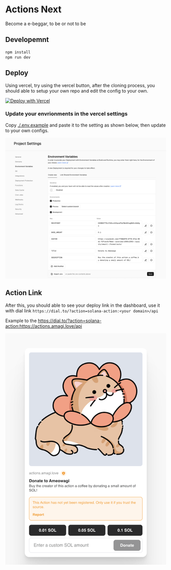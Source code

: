 # Actions Next

Become a e-beggar, to be or not to be

## Developemnt

```
npm install
npm run dev
```

## Deploy

Using vercel, try using the vercel button, after the cloning process, you should able to setup your own repo and edit the config to your own.

[![Deploy with Vercel](https://vercel.com/button)](https://vercel.com/new/clone?repository-url=https%3A%2F%2Fgithub.com%2FAmagiDDmxh%2Factions-next&project-name=my-actions-next&repository-name=my-actions-next)

### Update your envrionments in the vercel settings

Copy [./.env.example](./.env.example) and paste it to the setting as shown below, then update to your own configs.

![Vercel Environment Settings](<./vercel-settings.png>)

## Action Link

After this, you should able to see your deploy link in the dashboard, use it with dial link `https://dial.to/?action=solana-action:<your domain>/api`

Example to the https://dial.to/?action=solana-action:https://actions.amagi.love/api

![Dialect Action Card Preview](<./action-card-preview.png>)
